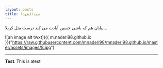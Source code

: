 ```yaml
---
layout: posts
title: سیدالشهدا
---
```


بیابان هم که باشی
حسین آبادت می کند
درست مثل کربلا...

![an image alt twxt]({{ m.naderi98.github.io }})"https://raw.githubusercontent.com/mnaderi98/mnaderi98.github.io/master/assets/images/8.jpg")

---
**Test**: This is atest
